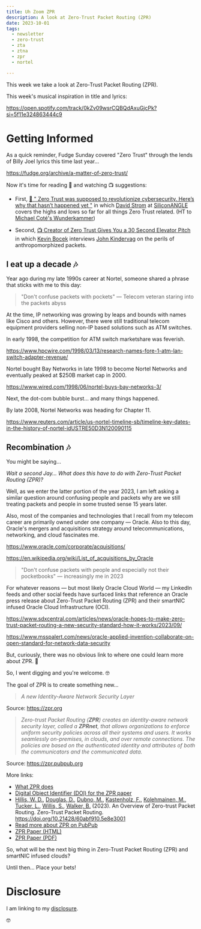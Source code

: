 ```yaml
---
title: Uh Zoom ZPR
description: A look at Zero-Trust Packet Routing (ZPR)
date: 2023-10-01
tags:
  - newsletter
  - zero-trust
  - zta
  - ztna
  - zpr
  - nortel

---
```

This week we take a look at Zero-Trust Packet Routing (ZPR).

This week's musical inspiration in title and lyrics:

https://open.spotify.com/track/0kZv09wsrCQBQdAxuGjcPk?si=5f11e324863444c9

# Getting Informed

As a quick reminder, Fudge Sunday covered "Zero Trust" through the lends of Billy Joel lyrics this time last year...

https://fudge.org/archive/a-matter-of-zero-trust/

Now it's time for reading 📖 and watching 📺 suggestions:

- First, [📖 " Zero Trust was supposed to revolutionize cybersecurity. Here’s why that hasn’t happened yet "](https://siliconangle.com/2023/06/28/zero-trust-supposed-revolutionize-cybersecurity-heres-hasnt-happened-yet/) in which [David Strom](https://www.linkedin.com/in/davidstrom/) at [SiliconANGLE](https://siliconangle.com) covers the highs and lows so far for all things Zero Trust related. (HT to [Michael Coté's Wunderkammer](https://newsletter.cote.io))

- Second, [📺 Creator of Zero Trust Gives You a 30 Second Elevator Pitch](https://www.youtube.com/watch?v=Ck0cPjb5_sg) in which [Kevin Bocek](https://www.linkedin.com/in/kevinbocek/) interviews [John Kindervag](https://www.linkedin.com/in/john-kindervag-40572b1/) on the perils of anthropomorphized packets.

##  I eat up a decade 🎶

Year ago during my late 1990s career at Nortel, someone shared a phrase that sticks with me to this day:

> "Don't confuse packets with pockets" — Telecom veteran staring into the packets abyss

At the time, IP networking was growing by leaps and bounds with names like Cisco and others. However, there were still traditional telecom equipment providers selling non-IP based solutions such as ATM switches.

In early 1998, the competition for ATM switch marketshare was feverish.

https://www.hpcwire.com/1998/03/13/research-names-fore-1-atm-lan-switch-adapter-revenue/

Nortel bought Bay Networks in late 1998 to become Nortel Networks and eventually peaked at $250B market cap in 2000.

https://www.wired.com/1998/06/nortel-buys-bay-networks-3/

Next, the dot-com bubble burst... and many things happened.

By late 2008, Nortel Networks was heading for Chapter 11.

https://www.reuters.com/article/us-nortel-timeline-sb/timeline-key-dates-in-the-history-of-nortel-idUSTRE50D3N120090115

## Recombination  🎶

You might be saying...

*Wait a second Jay... What does this have to do with Zero-Trust Packet Routing (ZPR)?*

Well, as we enter the latter portion of the year 2023, I am left asking a similar question around confusing people and packets why are we still treating packets and people in some trusted sense 15 years later.

Also, most of the companies and technologies that I recall from my telecom career are primarily owned under one company — Oracle. Also to this day, Oracle's mergers and acquisitions strategy around telecommunications, networking, and cloud fascinates me.

https://www.oracle.com/corporate/acquisitions/

https://en.wikipedia.org/wiki/List_of_acquisitions_by_Oracle

> "Don't confuse packets with people and especially not their pocketbooks" — increasingly me in 2023

For whatever reasons — but most likely Oracle Cloud World — my LinkedIn feeds and other social feeds have surfaced links that reference an Oracle press release about Zero-Trust Packet Routing (ZPR) and their smartNIC infused Oracle Cloud Infrastructure (OCI).

https://www.sdxcentral.com/articles/news/oracle-hopes-to-make-zero-trust-packet-routing-a-new-security-standard-how-it-works/2023/09/

https://www.msspalert.com/news/oracle-applied-invention-collaborate-on-open-standard-for-network-data-security

But, curiously, there was no obvious link to where one could learn more about ZPR. 🧐

So, I went digging and you're welcome. 🤓

The goal of ZPR is to create something new...

> *A new Identity-Aware Network Security Layer*

Source: https://zpr.org

> *Zero-trust Packet Routing (**ZPR**) creates an identity-aware network security layer, called a _**ZPRnet**_, that allows organizations to enforce uniform security policies across all their systems and users. It works seamlessly on-premises, in clouds, and over remote connections. The policies are based on the authenticated identity and attributes of both the communicators and the communicated data.* 

Source: https://zpr.pubpub.org

More links:

- [What ZPR does](https://zpr.org/what-zpr-does/)
- [Digital Object Identifier (DOI) for the ZPR paper](https://doi.org/10.21428/60abf910.5e8e3001) 
- [Hillis, W. D.](https://www.linkedin.com/in/danny-hillis-37b16167/), [Douglas, D.](https://www.linkedin.com/in/daviddouglas3/), [Dubno, M.](https://www.linkedin.com/in/michaeldubno/), [Kastenholz, F.](https://www.linkedin.com/in/frank-kastenholz-a081132/), [Kolehmainen, M.](https://www.linkedin.com/in/mathiask/), [Tucker, L.](https://www.linkedin.com/in/lewtucker/), [Willis, S.](https://doi.org/10.21428/60abf910.5e8e3001), [Walker, B.](https://www.linkedin.com/in/bjnwalker/) (2023). An Overview of Zero-trust Packet Routing. Zero-Trust Packet Routing. https://doi.org/10.21428/60abf910.5e8e3001
- [Read more about ZPR on PubPub](https://zpr.pubpub.org)
- [ZPR Paper (HTML)](https://zpr.pubpub.org/pub/0tdynxii/release/1)
- [ZPR Paper (PDF)](https://zpr.org/wp-content/uploads/2023/09/An-Overview-of-Zero-trust-Packet-Routing.pdf)

So, what will be the next big thing in Zero-Trust Packet Routing (ZPR) and smartNIC infused clouds?

Until then… Place your bets!

# Disclosure

I am linking to my [disclosure](https://jaycuthrell.com/disclosure/).

🤓